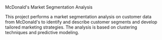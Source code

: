 McDonald's Market Segmentation Analysis

This project performs a market segmentation analysis on customer data from McDonald's to identify and describe customer segments and develop tailored marketing strategies. The analysis is based on clustering techniques and predictive modeling.
